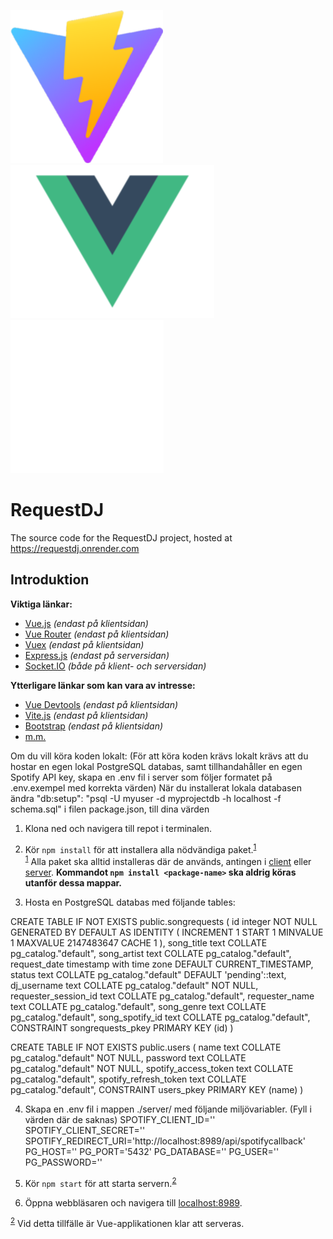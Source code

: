 ![Vite.js ><](./vite.js.png)
![Vue.js ><](./vue.js.png)
![Socket.IO ><](./socket.io.png)

# RequestDJ

The source code for the RequestDJ project, hosted at https://requestdj.onrender.com

## Introduktion

**Viktiga länkar:**

- [Vue.js](https://vuejs.org/) _(endast på klientsidan)_
- [Vue Router](https://router.vuejs.org/) _(endast på klientsidan)_
- [Vuex](https://vuex.vuejs.org/) _(endast på klientsidan)_
- [Express.js](https://expressjs.com/) _(endast på serversidan)_
- [Socket.IO](https://socket.io/) _(både på klient- och serversidan)_

**Ytterligare länkar som kan vara av intresse:**

- [Vue Devtools](https://devtools.vuejs.org/) _(endast på klientsidan)_
- [Vite.js](https://vitejs.dev/) _(endast på klientsidan)_
- [Bootstrap](https://getbootstrap.com/) _(endast på klientsidan)_
- [m.m.](https://www.npmjs.com/)

Om du vill köra koden lokalt: (För att köra koden krävs lokalt krävs att du hostar en egen lokal PostgreSQL databas, samt tillhandahåller en egen Spotify API key, skapa en .env fil i server som följer formatet på .env.exempel med korrekta värden)
När du installerat lokala databasen ändra "db:setup": "psql -U myuser -d myprojectdb -h localhost -f schema.sql" i filen package.json, till dina värden

1. Klona ned och navigera till repot i terminalen.

2. Kör `npm install` för att installera alla nödvändiga paket.<sup>[1](#1)</sup><br />
<span id="footnote1"><sup>[1](#1)</sup> Alla paket ska alltid installeras där de används, antingen i [client](./client/) eller [server](./server/). **Kommandot `npm install <package-name>` ska aldrig köras utanför dessa mappar.**</span>

3. Hosta en PostgreSQL databas med följande tables:

CREATE TABLE IF NOT EXISTS public.songrequests
(
    id integer NOT NULL GENERATED BY DEFAULT AS IDENTITY ( INCREMENT 1 START 1 MINVALUE 1 MAXVALUE 2147483647 CACHE 1 ),
    song_title text COLLATE pg_catalog."default",
    song_artist text COLLATE pg_catalog."default",
    request_date timestamp with time zone DEFAULT CURRENT_TIMESTAMP,
    status text COLLATE pg_catalog."default" DEFAULT 'pending'::text,
    dj_username text COLLATE pg_catalog."default" NOT NULL,
    requester_session_id text COLLATE pg_catalog."default",
    requester_name text COLLATE pg_catalog."default",
    song_genre text COLLATE pg_catalog."default",
    song_spotify_id text COLLATE pg_catalog."default",
    CONSTRAINT songrequests_pkey PRIMARY KEY (id)
)


CREATE TABLE IF NOT EXISTS public.users
(
    name text COLLATE pg_catalog."default" NOT NULL,
    password text COLLATE pg_catalog."default" NOT NULL,
    spotify_access_token text COLLATE pg_catalog."default",
    spotify_refresh_token text COLLATE pg_catalog."default",
    CONSTRAINT users_pkey PRIMARY KEY (name)
)

4. Skapa en .env fil i mappen ./server/ med följande miljövariabler. (Fyll i värden där de saknas)
SPOTIFY_CLIENT_ID='' 
SPOTIFY_CLIENT_SECRET=''
SPOTIFY_REDIRECT_URI='http://localhost:8989/api/spotifycallback'
PG_HOST=''
PG_PORT='5432'
PG_DATABASE=''
PG_USER=''
PG_PASSWORD=''

5. Kör `npm start` för att starta servern.<sup>[2](#2)</sup>

6. Öppna webbläsaren och navigera till [localhost:8989](http://localhost:8989/).



<span id="footnote1"><sup>[2](#2)</sup> Vid detta tillfälle är Vue-applikationen klar att serveras.</span>